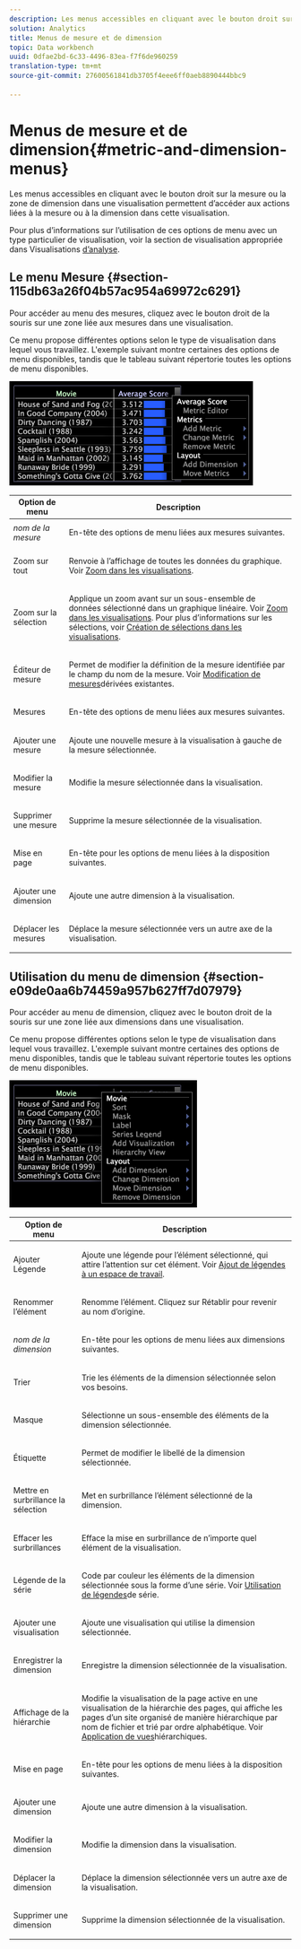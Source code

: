```yaml
---
description: Les menus accessibles en cliquant avec le bouton droit sur la mesure ou la zone de dimension dans une visualisation permettent d’accéder aux actions liées à la mesure ou à la dimension dans cette visualisation.
solution: Analytics
title: Menus de mesure et de dimension
topic: Data workbench
uuid: 0dfae2bd-6c33-4496-83ea-f7f6de960259
translation-type: tm+mt
source-git-commit: 27600561841db3705f4eee6ff0aeb8890444bbc9

---
```



# Menus de mesure et de dimension{#metric-and-dimension-menus}

Les menus accessibles en cliquant avec le bouton droit sur la mesure ou la zone de dimension dans une visualisation permettent d’accéder aux actions liées à la mesure ou à la dimension dans cette visualisation.

Pour plus d’informations sur l’utilisation de ces options de menu avec un type particulier de visualisation, voir la section de visualisation appropriée dans Visualisations [d’analyse](../../../home/c-get-started/c-analysis-vis/c-analysis-vis.md).

## Le menu Mesure {#section-115db63a26f04b57ac954a69972c6291}

Pour accéder au menu des mesures, cliquez avec le bouton droit de la souris sur une zone liée aux mesures dans une visualisation.

Ce menu propose différentes options selon le type de visualisation dans lequel vous travaillez. L&#39;exemple suivant montre certaines des options de menu disponibles, tandis que le tableau suivant répertorie toutes les options de menu disponibles.

![](assets/mnu_Metric.png)

<table id="table_81EFAC2D754843DD98C2DDF81A35A2B4"> 
 <thead> 
  <tr> 
   <th colname="col1" class="entry"> Option de menu </th> 
   <th colname="col2" class="entry"> Description </th> 
  </tr> 
 </thead>
 <tbody> 
  <tr> 
   <td colname="col1"> <i>nom de la mesure</i> </td> 
   <td colname="col2"> <p>En-tête des options de menu liées aux mesures suivantes. </p> </td> 
  </tr> 
  <tr> 
   <td colname="col1"> <p>Zoom sur tout </p> </td> 
   <td colname="col2"> <p>Renvoie à l’affichage de toutes les données du graphique. Voir <a href="../../../home/c-get-started/c-vis/c-zoom-vis.md#concept-7e33670bb5344f78a316f1a84cc20530"> Zoom dans les visualisations</a>. </p> </td> 
  </tr> 
  <tr> 
   <td colname="col1"> <p>Zoom sur la sélection </p> </td> 
   <td colname="col2"> <p>Applique un zoom avant sur un sous-ensemble de données sélectionné dans un graphique linéaire. Voir <a href="../../../home/c-get-started/c-vis/c-zoom-vis.md#concept-7e33670bb5344f78a316f1a84cc20530"> Zoom dans les visualisations</a>. Pour plus d’informations sur les sélections, voir <a href="../../../home/c-get-started/c-vis/c-sel-vis/c-sel-vis.md#concept-012870ec22c7476e9afbf3b8b2515746"> Création de sélections dans les visualisations</a>. </p> </td> 
  </tr> 
  <tr> 
   <td colname="col1"> <p>Éditeur de mesure </p> </td> 
   <td colname="col2"> <p>Permet de modifier la définition de la mesure identifiée par le champ du nom de la mesure. Voir <a href="../../../home/c-get-started/c-admin-intrf/c-prof-mgr/c-drvd-mtrcs.md#section-db6d924cf4e14bcc8d57cfe1059fc797"> Modification de mesures</a>dérivées existantes. </p> </td> 
  </tr> 
  <tr> 
   <td colname="col1"> <p>Mesures </p> </td> 
   <td colname="col2"> <p>En-tête des options de menu liées aux mesures suivantes. </p> </td> 
  </tr> 
  <tr> 
   <td colname="col1"> <p>Ajouter une mesure </p> </td> 
   <td colname="col2"> <p>Ajoute une nouvelle mesure à la visualisation à gauche de la mesure sélectionnée. </p> </td> 
  </tr> 
  <tr> 
   <td colname="col1"> <p>Modifier la mesure </p> </td> 
   <td colname="col2"> <p>Modifie la mesure sélectionnée dans la visualisation. </p> </td> 
  </tr> 
  <tr> 
   <td colname="col1"> <p>Supprimer une mesure </p> </td> 
   <td colname="col2"> <p>Supprime la mesure sélectionnée de la visualisation. </p> </td> 
  </tr> 
  <tr> 
   <td colname="col1"> <p>Mise en page </p> </td> 
   <td colname="col2"> <p>En-tête pour les options de menu liées à la disposition suivantes. </p> </td> 
  </tr> 
  <tr> 
   <td colname="col1"> <p>Ajouter une dimension </p> </td> 
   <td colname="col2"> <p>Ajoute une autre dimension à la visualisation. </p> </td> 
  </tr> 
  <tr> 
   <td colname="col1"> <p>Déplacer les mesures </p> </td> 
   <td colname="col2"> <p>Déplace la mesure sélectionnée vers un autre axe de la visualisation. </p> </td> 
  </tr> 
 </tbody> 
</table>

## Utilisation du menu de dimension {#section-e09de0aa6b74459a957b627ff7d07979}

Pour accéder au menu de dimension, cliquez avec le bouton droit de la souris sur une zone liée aux dimensions dans une visualisation.

Ce menu propose différentes options selon le type de visualisation dans lequel vous travaillez. L&#39;exemple suivant montre certaines des options de menu disponibles, tandis que le tableau suivant répertorie toutes les options de menu disponibles.

![](assets/mnu_Dimension.png)

<table id="table_D8BB675B710B48A783B1C9EB206033E9"> 
 <thead> 
  <tr> 
   <th colname="col1" class="entry"> Option de menu </th> 
   <th colname="col2" class="entry"> Description </th> 
  </tr> 
 </thead>
 <tbody> 
  <tr> 
   <td colname="col1"> <p>Ajouter Légende </p> </td> 
   <td colname="col2"> <p>Ajoute une légende pour l’élément sélectionné, qui attire l’attention sur cet élément. Voir <a href="../../../home/c-get-started/c-vis/c-call-wkspc.md#concept-212b09e763044d938987b4a9c658adc0"> Ajout de légendes à un espace de travail</a>. </p> </td> 
  </tr> 
  <tr> 
   <td colname="col1"> <p>Renommer l’élément </p> </td> 
   <td colname="col2"> <p>Renomme l’élément. Cliquez sur <span class="uicontrol"> Rétablir</span> pour revenir au nom d’origine. </p> </td> 
  </tr> 
  <tr> 
   <td colname="col1"> <p><i>nom de la dimension</i> </p> </td> 
   <td colname="col2"> <p>En-tête pour les options de menu liées aux dimensions suivantes. </p> </td> 
  </tr> 
  <tr> 
   <td colname="col1"> <p>Trier </p> </td> 
   <td colname="col2"> <p>Trie les éléments de la dimension sélectionnée selon vos besoins. </p> </td> 
  </tr> 
  <tr> 
   <td colname="col1"> <p>Masque </p> </td> 
   <td colname="col2"> <p>Sélectionne un sous-ensemble des éléments de la dimension sélectionnée. </p> </td> 
  </tr> 
  <tr> 
   <td colname="col1"> <p>Étiquette </p> </td> 
   <td colname="col2"> <p>Permet de modifier le libellé de la dimension sélectionnée. </p> </td> 
  </tr> 
  <tr> 
   <td colname="col1"> <p>Mettre en surbrillance la sélection </p> </td> 
   <td colname="col2"> <p>Met en surbrillance l’élément sélectionné de la dimension. </p> </td> 
  </tr> 
  <tr> 
   <td colname="col1"> <p>Effacer les surbrillances </p> </td> 
   <td colname="col2"> <p>Efface la mise en surbrillance de n’importe quel élément de la visualisation. </p> </td> 
  </tr> 
  <tr> 
   <td colname="col1"> <p>Légende de la série </p> </td> 
   <td colname="col2"> <p>Code par couleur les éléments de la dimension sélectionnée sous la forme d’une série. Voir <a href="../../../home/c-get-started/c-analysis-vis/c-tables/c-srs-leg.md#concept-c48042a705524bc4b63cd6f24874cc12"> Utilisation de légendes</a>de série. </p> </td> 
  </tr> 
  <tr> 
   <td colname="col1"> <p>Ajouter une visualisation </p> </td> 
   <td colname="col2"> <p>Ajoute une visualisation qui utilise la dimension sélectionnée. </p> </td> 
  </tr> 
  <tr> 
   <td colname="col1"> <p>Enregistrer la dimension </p> </td> 
   <td colname="col2"> <p>Enregistre la dimension sélectionnée de la visualisation. </p> </td> 
  </tr> 
  <tr> 
   <td colname="col1"> <p>Affichage de la hiérarchie </p> </td> 
   <td colname="col2"> <p>Modifie la visualisation de la page active en une visualisation de la hiérarchie des pages, qui affiche les pages d’un site organisé de manière hiérarchique par nom de fichier et trié par ordre alphabétique. Voir <a href="../../../home/c-get-started/c-analysis-vis/c-tables/c-hier-vews.md#concept-b461183424a841eb94f8143a0eaf9bff"> Application de vues</a>hiérarchiques. </p> </td> 
  </tr> 
  <tr> 
   <td colname="col1"> <p>Mise en page </p> </td> 
   <td colname="col2"> <p>En-tête pour les options de menu liées à la disposition suivantes. </p> </td> 
  </tr> 
  <tr> 
   <td colname="col1"> <p>Ajouter une dimension </p> </td> 
   <td colname="col2"> <p>Ajoute une autre dimension à la visualisation. </p> </td> 
  </tr> 
  <tr> 
   <td colname="col1"> <p>Modifier la dimension </p> </td> 
   <td colname="col2"> <p>Modifie la dimension dans la visualisation. </p> </td> 
  </tr> 
  <tr> 
   <td colname="col1"> <p>Déplacer la dimension </p> </td> 
   <td colname="col2"> <p>Déplace la dimension sélectionnée vers un autre axe de la visualisation. </p> </td> 
  </tr> 
  <tr> 
   <td colname="col1"> <p>Supprimer une dimension </p> </td> 
   <td colname="col2"> <p>Supprime la dimension sélectionnée de la visualisation. </p> </td> 
  </tr> 
 </tbody> 
</table>

